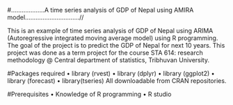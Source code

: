 #...................A time series analysis of GDP of Nepal using AMIRA model...............................//
  
 This is an example of time series analysis of GDP of Nepal using ARIMA (Autoregressive integrated moving average model) using R programming. The goal of the project is to predict the GDP of Nepal for next 10 years. This project was done as a term project for the course STA 614: research methodology @ Central department of statistics, Tribhuvan University.


#Packages required
•	library (rvest)
•	library (dplyr)
•	library (ggplot2)
•	library (forecast)
•	library(tseries)
All downloadable from CRAN repositories.


#Prerequisites
•	Knowledge of R programming
•	R studio


